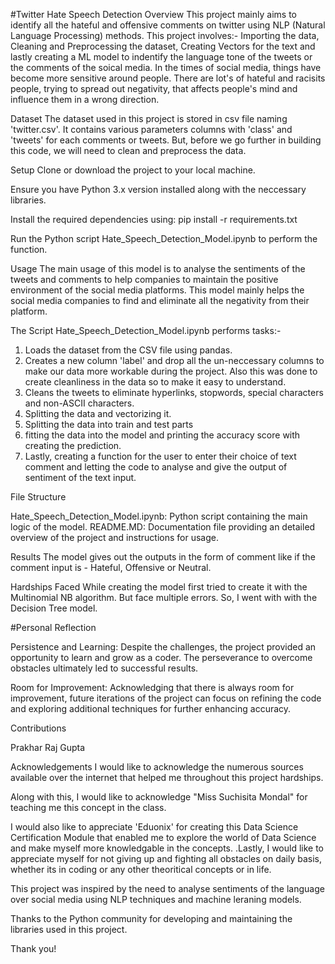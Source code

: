 #Twitter Hate Speech Detection
Overview
This project mainly aims to identify all the hateful and offensive comments on twitter using NLP (Natural Language Processing) methods. This project involves:- Importing the data, Cleaning and Preprocessing the dataset, Creating Vectors for the text and lastly creating a ML model to indentify the language tone of the tweets or the comments of the soical media.
In the times of social media, things have become more sensitive around people. There are lot's of hateful and racisits people, trying to spread out negativity, that affects people's mind and influence them in a wrong direction. 

Dataset
The dataset used in this project is stored in csv file naming 'twitter.csv'. It contains various parameters columns with 'class' and 'tweets' for each comments or tweets. But, before we go further in building this code, we will need to clean and preprocess the data.

Setup
Clone or download the project to your local machine.

Ensure you have Python 3.x version installed along with the neccessary libraries.

Install the required dependencies using: pip install -r requirements.txt

Run the Python script Hate_Speech_Detection_Model.ipynb to perform the function. 

Usage
The main usage of this model is to analyse the sentiments of the tweets and comments to help companies to maintain the positive environment of the social media platforms. This model mainly helps the social media companies to find and eliminate all the negativity from their platform.

The Script Hate_Speech_Detection_Model.ipynb performs tasks:-
1. Loads the dataset from the CSV file using pandas.
2. Creates a new column 'label' and drop all the un-neccessary columns to make our data more workable during the project. Also this was done to create cleanliness in the data so to make it easy to understand.
3. Cleans the tweets to eliminate hyperlinks, stopwords, special characters and non-ASCII characters.
4. Splitting the data and vectorizing  it.
5. Splitting the data into train and test parts
6. fitting the data into the model and printing the accuracy score with creating the prediction.
7. Lastly, creating a function for the user to enter their choice of text comment and letting the code to analyse and give the output of sentiment of the text input.

File Structure

Hate_Speech_Detection_Model.ipynb: Python script containing the main logic of the model.
README.MD: Documentation file providing an detailed overview of the project and instructions for usage.

Results 
The model gives out the outputs in the form of comment like if the comment input is - Hateful, Offensive or Neutral. 

Hardships Faced
While creating the model first tried to create it with the Multinomial NB algorithm. But face multiple errors. So, I went with with the Decision Tree model.

#Personal Reflection

Persistence and Learning: Despite the challenges, the project provided an opportunity to learn and grow as a coder. The perseverance to overcome obstacles ultimately led to successful results.

Room for Improvement: Acknowledging that there is always room for improvement, future iterations of the project can focus on refining the code and exploring additional techniques for further enhancing accuracy.

Contributions

Prakhar Raj Gupta

Acknowledgements I would like to acknowledge the numerous sources available over the internet that helped me throughout this project hardships.

Along with this, I would like to acknowledge "Miss Suchisita Mondal" for teaching me this concept in the class.

I would also like to appreciate 'Eduonix' for creating this Data Science Certification Module that enabled me to explore the world of Data Science and make myself more knowledgable in the concepts. .Lastly, I would like to appreciate myself for not giving up and fighting all obstacles on daily basis, whether its in coding or any other theoritical concepts or in life.

This project was inspired by the need to analyse sentiments of the language over social media using NLP techniques and machine leraning models.

Thanks to the Python community for developing and maintaining the libraries used in this project.

Thank you!
